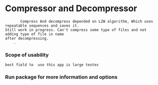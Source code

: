 # Compressor and Decompressor

           Compress And decompress depended on LZW algorithm, Which uses repeatable sequences and saves it.
    Still work in progress. Can't compress some type of files and not adding type of file in name 
    after decompressing.
        .
### Scope of usability 
    best field to  use this app is large textes
### Run package for more information and options


